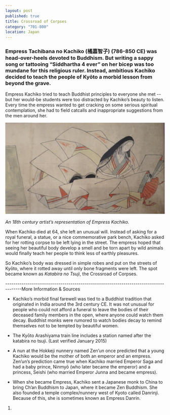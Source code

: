 ```yaml
---
layout: post
published: true
title: Crossroad of Corpses
category: "701-800"
location: Japan
---
```


### Empress Tachibana no Kachiko (橘嘉智子) (786-850 CE) was head-over-heels devoted to Buddhism. But writing a sappy song or tattooing “Siddhartha 4 ever” on her bicep was too mundane for this religious ruler. Instead, ambitious Kachiko decided to teach the people of Kyōto a morbid lesson from beyond the grave.


Empress Kachiko tried to teach Buddhist principles to everyone she met -- but her would-be students were too distracted by Kachiko’s beauty to listen. Every time the empress wanted to get cracking on some serious spiritual contemplation, she had to field catcalls and inappropriate suggestions from the men around her.

![Nine_Stages_of_Decomposition_of_the_Heian_Period_Empress_Danrin,_Honolulu_Museum_of_Art_II.JPG](/images/Nine_Stages_of_Decomposition_of_the_Heian_Period_Empress_Danrin,_Honolulu_Museum_of_Art_II.JPG)

_An 18th century artist’s representation of Empress Kachiko._

When Kachiko died at 64, she left an unusual will. Instead of asking for a royal funeral, a statue, or a nice commemorative park bench, Kachiko asked for her rotting corpse to be left lying in the street. The empress hoped that seeing her beautiful body develop a smell and be torn apart by wild animals would finally teach her people to think less of earthly pleasures.

So Kachiko’s body was dressed in simple robes and put on the streets of Kyōto, where it rotted away until only bone fragments were left. The spot became known as _Katabira no Tsuji_, the Crossroad of Corpses.



--------------------------------------------------------------------------------------More Information & Sources

+ Kachiko’s morbid final farewell was tied to a Buddhist tradition that originated in India around the 3rd century CE. It was not unusual for people who could not afford a funeral to leave the bodies of their deceased family members in the open, where anyone could watch them decay. Buddhist monks were rumored to watch bodies decay to remind themselves not to be tempted by beautiful women.
 
+ The Kyōto Arashiyama train line includes a station named after the  katabira no tsuji.  (Last verified January 2015)

+ A nun at the Hokkeji nunnery named Zen’un once predicted that a young Kachiko would be the mother of both an emperor and an empress. Zen’un’s prediction came true when Kachiko married Emperor Saga and had a baby prince, Ninmyō (who later became the emperor) and a princess, Seishi (who married Emperor Junna and became empress). 

+ When she became Empress, Kachiko sent a Japanese monk to China to bring Ch’an Buddhism to Japan, where it became Zen Buddhism. She also founded a temple complex/nunnery west of Kyoto called Danrinji. Because of this, she is sometimes known as Empress Danrin.


1.